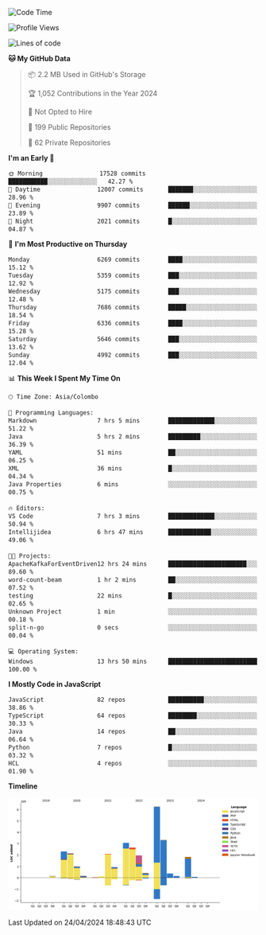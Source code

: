 
<!--START_SECTION:waka-->
![Code Time](http://img.shields.io/badge/Code%20Time-1%2C667%20hrs%2051%20mins-blue)

![Profile Views](http://img.shields.io/badge/Profile%20Views-0-blue)

![Lines of code](https://img.shields.io/badge/From%20Hello%20World%20I%27ve%20Written-28.9%20million%20lines%20of%20code-blue)

**🐱 My GitHub Data** 

> 📦 2.2 MB Used in GitHub's Storage 
 > 
> 🏆 1,052 Contributions in the Year 2024
 > 
> 🚫 Not Opted to Hire
 > 
> 📜 199 Public Repositories 
 > 
> 🔑 62 Private Repositories 
 > 
**I'm an Early 🐤** 

```text
🌞 Morning                17528 commits       ███████████░░░░░░░░░░░░░░   42.27 % 
🌆 Daytime                12007 commits       ███████░░░░░░░░░░░░░░░░░░   28.96 % 
🌃 Evening                9907 commits        ██████░░░░░░░░░░░░░░░░░░░   23.89 % 
🌙 Night                  2021 commits        █░░░░░░░░░░░░░░░░░░░░░░░░   04.87 % 
```
📅 **I'm Most Productive on Thursday** 

```text
Monday                   6269 commits        ████░░░░░░░░░░░░░░░░░░░░░   15.12 % 
Tuesday                  5359 commits        ███░░░░░░░░░░░░░░░░░░░░░░   12.92 % 
Wednesday                5175 commits        ███░░░░░░░░░░░░░░░░░░░░░░   12.48 % 
Thursday                 7686 commits        █████░░░░░░░░░░░░░░░░░░░░   18.54 % 
Friday                   6336 commits        ████░░░░░░░░░░░░░░░░░░░░░   15.28 % 
Saturday                 5646 commits        ███░░░░░░░░░░░░░░░░░░░░░░   13.62 % 
Sunday                   4992 commits        ███░░░░░░░░░░░░░░░░░░░░░░   12.04 % 
```


📊 **This Week I Spent My Time On** 

```text
🕑︎ Time Zone: Asia/Colombo

💬 Programming Languages: 
Markdown                 7 hrs 5 mins        █████████████░░░░░░░░░░░░   51.22 % 
Java                     5 hrs 2 mins        █████████░░░░░░░░░░░░░░░░   36.39 % 
YAML                     51 mins             ██░░░░░░░░░░░░░░░░░░░░░░░   06.25 % 
XML                      36 mins             █░░░░░░░░░░░░░░░░░░░░░░░░   04.34 % 
Java Properties          6 mins              ░░░░░░░░░░░░░░░░░░░░░░░░░   00.75 % 

🔥 Editors: 
VS Code                  7 hrs 3 mins        █████████████░░░░░░░░░░░░   50.94 % 
Intellijidea             6 hrs 47 mins       ████████████░░░░░░░░░░░░░   49.06 % 

🐱‍💻 Projects: 
ApacheKafkaForEventDriven12 hrs 24 mins      ██████████████████████░░░   89.60 % 
word-count-beam          1 hr 2 mins         ██░░░░░░░░░░░░░░░░░░░░░░░   07.52 % 
testing                  22 mins             █░░░░░░░░░░░░░░░░░░░░░░░░   02.65 % 
Unknown Project          1 min               ░░░░░░░░░░░░░░░░░░░░░░░░░   00.18 % 
split-n-go               0 secs              ░░░░░░░░░░░░░░░░░░░░░░░░░   00.04 % 

💻 Operating System: 
Windows                  13 hrs 50 mins      █████████████████████████   100.00 % 
```

**I Mostly Code in JavaScript** 

```text
JavaScript               82 repos            ██████████░░░░░░░░░░░░░░░   38.86 % 
TypeScript               64 repos            ████████░░░░░░░░░░░░░░░░░   30.33 % 
Java                     14 repos            ██░░░░░░░░░░░░░░░░░░░░░░░   06.64 % 
Python                   7 repos             █░░░░░░░░░░░░░░░░░░░░░░░░   03.32 % 
HCL                      4 repos             ░░░░░░░░░░░░░░░░░░░░░░░░░   01.90 % 
```



**Timeline**

![Lines of Code chart](https://raw.githubusercontent.com/ccweerasinghe1994/ccweerasinghe1994/master/assets/bar_graph.png)


 Last Updated on 24/04/2024 18:48:43 UTC
<!--END_SECTION:waka-->
